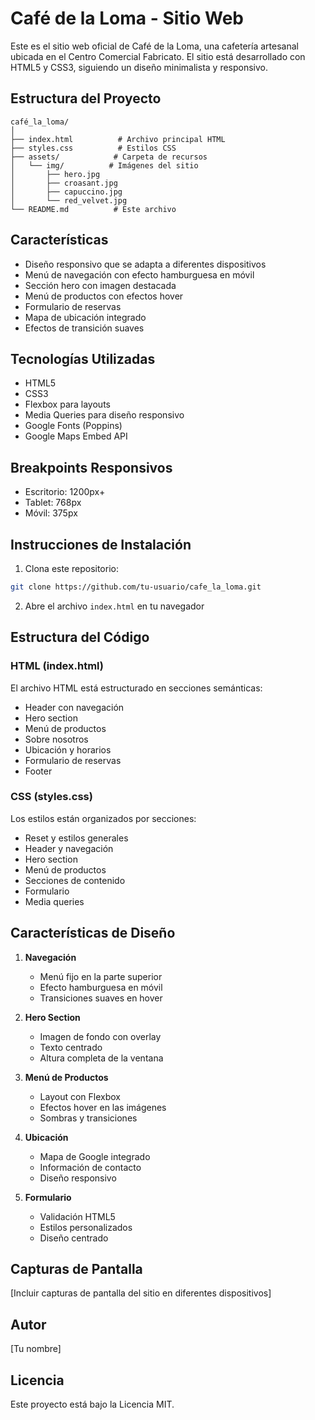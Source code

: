 # Café de la Loma - Sitio Web

Este es el sitio web oficial de Café de la Loma, una cafetería artesanal ubicada en el Centro Comercial Fabricato. El sitio está desarrollado con HTML5 y CSS3, siguiendo un diseño minimalista y responsivo.

## Estructura del Proyecto

```
café_la_loma/
│
├── index.html          # Archivo principal HTML
├── styles.css          # Estilos CSS
├── assets/            # Carpeta de recursos
│   └── img/          # Imágenes del sitio
│       ├── hero.jpg
│       ├── croasant.jpg
│       ├── capuccino.jpg
│       └── red_velvet.jpg
└── README.md          # Este archivo
```

## Características

- Diseño responsivo que se adapta a diferentes dispositivos
- Menú de navegación con efecto hamburguesa en móvil
- Sección hero con imagen destacada
- Menú de productos con efectos hover
- Formulario de reservas
- Mapa de ubicación integrado
- Efectos de transición suaves

## Tecnologías Utilizadas

- HTML5
- CSS3
- Flexbox para layouts
- Media Queries para diseño responsivo
- Google Fonts (Poppins)
- Google Maps Embed API

## Breakpoints Responsivos

- Escritorio: 1200px+
- Tablet: 768px
- Móvil: 375px

## Instrucciones de Instalación

1. Clona este repositorio:
```bash
git clone https://github.com/tu-usuario/cafe_la_loma.git
```

2. Abre el archivo `index.html` en tu navegador

## Estructura del Código

### HTML (index.html)
El archivo HTML está estructurado en secciones semánticas:
- Header con navegación
- Hero section
- Menú de productos
- Sobre nosotros
- Ubicación y horarios
- Formulario de reservas
- Footer

### CSS (styles.css)
Los estilos están organizados por secciones:
- Reset y estilos generales
- Header y navegación
- Hero section
- Menú de productos
- Secciones de contenido
- Formulario
- Media queries

## Características de Diseño

1. **Navegación**
   - Menú fijo en la parte superior
   - Efecto hamburguesa en móvil
   - Transiciones suaves en hover

2. **Hero Section**
   - Imagen de fondo con overlay
   - Texto centrado
   - Altura completa de la ventana

3. **Menú de Productos**
   - Layout con Flexbox
   - Efectos hover en las imágenes
   - Sombras y transiciones

4. **Ubicación**
   - Mapa de Google integrado
   - Información de contacto
   - Diseño responsivo

5. **Formulario**
   - Validación HTML5
   - Estilos personalizados
   - Diseño centrado

## Capturas de Pantalla

[Incluir capturas de pantalla del sitio en diferentes dispositivos]

## Autor

[Tu nombre]

## Licencia

Este proyecto está bajo la Licencia MIT. 